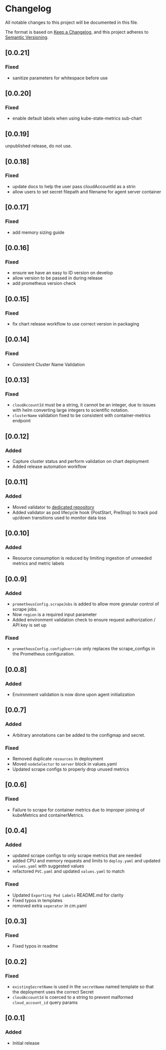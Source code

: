 # Changelog

All notable changes to this project will be documented in this file.

The format is based on [Keep a Changelog](https://keepachangelog.com/en/1.0.0/),
and this project adheres to [Semantic Versioning](https://semver.org/spec/v2.0.0.html).

## [0.0.21]

### Fixed
-  sanitize parameters for whitespace before use

## [0.0.20]

### Fixed
-  enable default labels when using kube-state-metrics sub-chart

## [0.0.19]

unpublished release, do not use.

## [0.0.18]

### Fixed
- update docs to help the user pass cloudAccountId as a strin
- allow users to set secret filepath and filename for agent server container

## [0.0.17]

### Fixed
- add memory sizing guide

## [0.0.16]

### Fixed
- ensure we have an easy to ID version on develop
- allow version to be passed in during release
- add prometheus version check

## [0.0.15]

### Fixed
-  fix chart release workflow to use correct version in packaging

## [0.0.14]

### Fixed
- Consistent Cluster Name Validation

## [0.0.13]

### Fixed
- `cloudAccountId` must be a string, it cannot be an integer, due to issues with helm converting large integers to scientific notation.
- `clusterName` validation fixed to be consistent with container-metrics endpoint

## [0.0.12]

### Added
- Capture cluster status and perform validation on chart deployment
- Added release automation workflow

## [0.0.11]

### Added
- Moved validator to [dedicated repository](https://github.com/Cloudzero/cloudzero-agent-validator)
- Added validator as pod lifecycle hook (PostStart, PreStop) to track pod up/down transitions used to monitor data loss

## [0.0.10]

### Added
- Resource consumption is reduced by limiting ingestion of unneeded metrics and metric labels

## [0.0.9]

### Added
- `prometheusConfig.scrapeJobs` is added to allow more granular control of scrape jobs.
- Now `region` is a required input parameter
- Added environment validation check to ensure request authorization / API key is set up

### Fixed
- `prometheusConfig.configOverride` only replaces the scrape_configs in the Prometheus configuration.

## [0.0.8]

### Added
- Environment validation is now done upon agent initialization

## [0.0.7]

### Added
- Arbitrary annotations can be added to the configmap and secret.

### Fixed
- Removed duplicate `resources` in deployment
- Moved `nodeSelector` to `server` block in values.yaml
- Updated scrape configs to properly drop unused metrics

## [0.0.6]

### Fixed
- Failure to scrape for container metrics due to improper joining of kubeMetrics and containerMetrics.

## [0.0.4]

### Added
- updated scrape configs to only scrape metrics that are needed
- added CPU and memory requests and limits to `deploy.yaml` and updated `values.yaml` with suggested values
- refactored `PVC.yaml` and updated `values.yaml` to match

### Fixed
- Updated `Exporting Pod Labels` README.md for clarity
- Fixed typos in templates
- removed extra `seperator` in cm.yaml

## [0.0.3]

### Fixed
- Fixed typos in readme

## [0.0.2]

### Fixed
- `existingSecretName` is used in the `secretName` named template so that the deployment uses the correct Secret
- `cloudAccountId` is coerced to a string to prevent malformed `cloud_account_id` query params

## [0.0.1]

### Added
- Initial release
